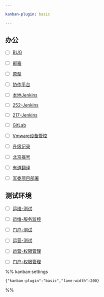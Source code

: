 ```yaml
---

kanban-plugin: basic

---
```


## 办公

- [ ] [BUG](http://192.168.11.34/index.php?m=my&f=bug)
- [ ] [邮箱](https://qiye.163.com/login/)
- [ ] [原型](http://192.168.11.34/ppd/yanglidong/test/?cps=expand&nav=1&ha=0&la=0&fc=1&out=1)
- [ ] [协作平台](https://192.168.10.180/pages/viewpage.action?pageId=47185944)
- [ ] [本地Jenkins](http://localhost:8080/)
- [ ] [252-Jenkins](http://192.168.10.252:8080/)
- [ ] [217-Jenkins](http://192.168.10.217:8080/)
- [ ] [GitLab](http://192.168.10.211/)
- [ ] [Vmware设备管控](https://ws1.ecscloud.com/AirWatch/Login?ReturnUrl=%2FAirWatch%2F)
- [ ] [升级记录](https://192.168.10.180/pages/viewpage.action?pageId=47185944)
- [ ] [北京摇号](https://xkczb.jtw.beijing.gov.cn/)
- [ ] [有道翻译](https://fanyi.youdao.com/)
- [ ] [军委项目部署](http://192.168.11.34/index.php?m=doc&f=view&docID=2050)


## 测试环境

- [ ] [运维-测试](https://bj.police.everknow.cn:4463/home)
- [ ] [运维-服务监控](https://bj.police.everknow.cn:4522/home)
- [ ] [门户-测试](https://bj.police.everknow.cn:4464/login?nop_tenant_id=7)
- [ ] [运营-测试](https://bj.police.everknow.cn:4465/login)
- [ ] [运营-权限管理](https://bj.police.everknow.cn:4440/login)
- [ ] [门户-权限管理](https://bj.police.everknow.cn:4436/login?nop_tenant_id=7)




%% kanban:settings
```
{"kanban-plugin":"basic","lane-width":200}
```
%%